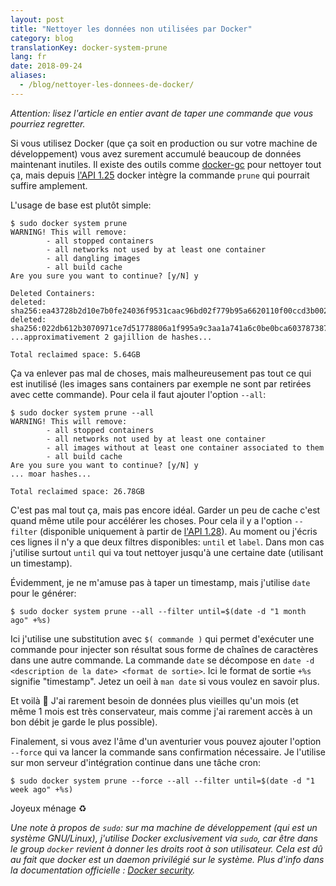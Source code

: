 ```yaml
---
layout: post
title: "Nettoyer les données non utilisées par Docker"
category: blog
translationKey: docker-system-prune
lang: fr
date: 2018-09-24
aliases:
  - /blog/nettoyer-les-donnees-de-docker/
---
```


*Attention: lisez l'article en entier avant de taper une commande que vous
pourriez regretter.*

Si vous utilisez Docker (que ça soit en production ou sur votre machine de
développement) vous avez surement accumulé beaucoup de données maintenant
inutiles. Il existe des outils comme [docker-gc] pour nettoyer tout ça, mais
depuis [l'API 1.25][api-125] docker intègre la commande `prune` qui pourrait
suffire amplement.

L'usage de base est plutôt simple:

```
$ sudo docker system prune
WARNING! This will remove:
        - all stopped containers
        - all networks not used by at least one container
        - all dangling images
        - all build cache
Are you sure you want to continue? [y/N] y

Deleted Containers:
deleted: sha256:ea43728b2d10e7b0fe24036f9531caac96bd02f779b95a6620110f00ccd3b002
deleted: sha256:022db612b3070971ce7d51778806a1f995a9c3aa1a741a6c0be0bca603787387
...approximativement 2 gajillion de hashes...

Total reclaimed space: 5.64GB
```

Ça va enlever pas mal de choses, mais malheureusement pas tout ce qui est
inutilisé (les images sans containers par exemple ne sont par retirées avec
cette commande). Pour cela il faut ajouter l'option `--all`:

```
$ sudo docker system prune --all
WARNING! This will remove:
        - all stopped containers
        - all networks not used by at least one container
        - all images without at least one container associated to them
        - all build cache
Are you sure you want to continue? [y/N] y
... moar hashes...

Total reclaimed space: 26.78GB
```

C'est pas mal tout ça, mais pas encore idéal. Garder un peu de cache c'est
quand même utile pour accélérer les choses. Pour cela il y a l'option
`--filter` (disponible uniquement à partir de [l'API 1.28][api-128]). Au moment
ou j'écris ces lignes il n'y a que deux filtres disponibles: `until` et
`label`.  Dans mon cas j'utilise surtout `until` qui va tout nettoyer jusqu'à
une certaine date (utilisant un timestamp).

Évidemment, je ne m'amuse pas à taper un timestamp, mais j'utilise `date` pour
le générer:

```
$ sudo docker system prune --all --filter until=$(date -d "1 month ago" +%s)
```

Ici j'utilise une substitution avec `$( commande )` qui permet d'exécuter une
commande pour injecter son résultat sous forme de chaînes de caractères dans
une autre commande. La commande `date` se décompose en `date -d <description de
la date> <format de sortie>`. Ici le format de sortie `+%s` signifie
"timestamp". Jetez un oeil à `man date` si vous voulez en savoir plus.

Et voilà 🙂 J'ai rarement besoin de données plus vieilles qu'un mois (et
même 1 mois est très conservateur, mais comme j'ai rarement accès à un bon
débit je garde le plus possible).

Finalement, si vous avez l'âme d'un aventurier vous pouvez ajouter l'option
`--force` qui va lancer la commande sans confirmation nécessaire. Je l'utilise
sur mon serveur d'intégration continue dans une tâche cron:

```
$ sudo docker system prune --force --all --filter until=$(date -d "1 week ago" +%s)
```

Joyeux ménage ♻️

*Une note à propos de `sudo`: sur ma machine de développement (qui est un
système GNU/Linux), j'utilise Docker exclusivement via `sudo`, car être dans le
group `docker` revient à donner les droits root à son utilisateur. Cela est dû
au fait que docker est un daemon privilégié sur le système. Plus d'info dans la
documentation officielle : [Docker security][docker-security].*

[docker-gc]: https://github.com/spotify/docker-gc
[api-125]: https://docs.docker.com/engine/api/v1.25/
[api-128]: https://docs.docker.com/engine/api/v1.28/
[docker-security]: https://docs.docker.com/engine/security/security/#docker-daemon-attack-surface
